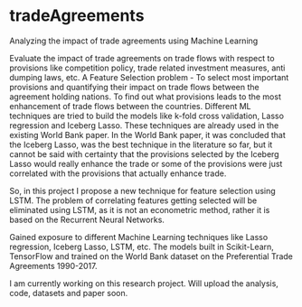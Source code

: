 # tradeAgreements
Analyzing the impact of trade agreements using Machine Learning

Evaluate the impact of trade agreements on trade flows with respect to provisions like competition policy,
trade related investment measures, anti dumping laws, etc.
A Feature Selection problem - To select most important provisions and quantifying their impact on trade
flows between the agreement holding nations.
To find out what provisions leads to the most enhancement of trade flows between the countries.
Different ML techniques are tried to build the models like k-fold cross validation, Lasso regression and Iceberg Lasso.
These techniques are already used in the existing World Bank paper. In the World Bank paper, it was concluded that the Iceberg Lasso, was the best technique in the literature so far, but it cannot be said with certainty that the provisions selected by the Iceberg Lasso would really enhance the trade or some of the provisions were just correlated with the provisions that actually enhance trade.

So, in this project I propose a new technique for feature selection using LSTM. The problem of correlating features getting selected will be eliminated using LSTM, as it is not an econometric method, rather it is based on the Recurrent Neural Networks.

Gained exposure to different Machine Learning techniques like Lasso regression, Iceberg Lasso, LSTM,
etc. The models built in Scikit-Learn, TensorFlow and trained on the World Bank dataset on the Preferential Trade
Agreements 1990-2017.


I am currently working on this research project.
Will upload the analysis, code, datasets and paper soon.
